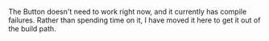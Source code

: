 The Button doesn't need to work right now, and it currently has compile failures. Rather than spending time on it, I have moved it here to get it out of the build path.